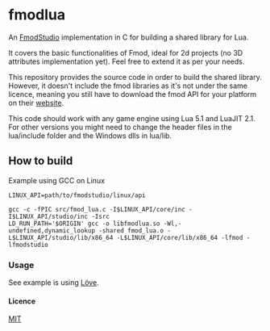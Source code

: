 # fmodlua
An [FmodStudio](https://www.fmod.com/resources/documentation-api?version=2.02&page=welcome.html) implementation in C for building a shared library for Lua.

It covers the basic functionalities of Fmod, ideal for 2d projects (no 3D attributes implementation yet). Feel free to extend it as per your needs.

This repository provides the source code in order to build the shared library. However, it doesn't include the fmod libraries as it's not under the same licence, meaning you still have to download the fmod API for your platform on their [website](https://www.fmod.com/download).

This code should work with any game engine using Lua 5.1 and LuaJIT 2.1. For other versions you might need to change the header files in the lua/include folder and the Windows dlls in lua/lib.

## How to build 

Example using GCC on Linux
```
LINUX_API=path/to/fmodstudio/linux/api

gcc -c -fPIC src/fmod_lua.c -I$LINUX_API/core/inc -I$LINUX_API/studio/inc -Isrc
LD_RUN_PATH='$ORIGIN' gcc -o libfmodlua.so -Wl,-undefined,dynamic_lookup -shared fmod_lua.o -L$LINUX_API/studio/lib/x86_64 -L$LINUX_API/core/lib/x86_64 -lfmod -lfmodstudio
```

### Usage

See example is using [Löve](https://love2d.org/wiki/Main_Page).

#### Licence

[MIT](https://mit-license.org/)
